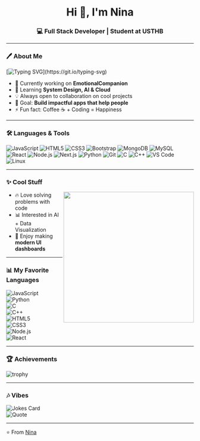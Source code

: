 <!-- Profile README -->

<h1 align="center">Hi 👋, I'm Nina</h1>
<h3 align="center">💻 Full Stack Developer | Student at USTHB</h3>

---

### 🖊️ About Me  

[![Typing SVG](https://readme-typing-svg.herokuapp.com?size=24&color=F70000&width=600&lines=Full+Stack+Developer;Passionate+about+Coding;Always+Learning!)](https://git.io/typing-svg)

- 🚀 Currently working on **EmotionalCompanion**  
- 🌱 Learning **System Design, AI & Cloud**  
- 💡 Always open to collaboration on cool projects  
- 🎯 Goal: **Build impactful apps that help people**  
- ⚡ Fun fact: Coffee ☕ + Coding = Happiness  

---

### 🛠️ Languages & Tools  

![JavaScript](https://img.shields.io/badge/-JavaScript-F7DF1E?logo=javascript&logoColor=000)
![HTML5](https://img.shields.io/badge/-HTML5-E34F26?logo=html5&logoColor=fff)
![CSS3](https://img.shields.io/badge/-CSS3-1572B6?logo=css3&logoColor=fff)
![Bootstrap](https://img.shields.io/badge/-Bootstrap-7952B3?logo=bootstrap&logoColor=fff)
![MongoDB](https://img.shields.io/badge/-MongoDB-47A248?logo=mongodb&logoColor=fff)
![MySQL](https://img.shields.io/badge/-MySQL-4479A1?logo=mysql&logoColor=fff)
![React](https://img.shields.io/badge/-React-61DAFB?logo=react&logoColor=000)
![Node.js](https://img.shields.io/badge/-Node.js-339933?logo=node.js&logoColor=fff)
![Next.js](https://img.shields.io/badge/-Next.js-000000?logo=next.js&logoColor=fff)
![Python](https://img.shields.io/badge/-Python-3776AB?logo=python&logoColor=fff)
![Git](https://img.shields.io/badge/-Git-F05032?logo=git&logoColor=fff)
![C](https://img.shields.io/badge/-C-A8B9CC?logo=c&logoColor=000)
![C++](https://img.shields.io/badge/-C++-00599C?logo=c%2b%2b&logoColor=fff)
![VS Code](https://img.shields.io/badge/-VS%20Code-007ACC?logo=visual-studio-code&logoColor=fff)
![Linux](https://img.shields.io/badge/-Linux-FCC624?logo=linux&logoColor=000)

---

### ✨ Cool Stuff  

<img src="https://media.giphy.com/media/qgQUggAC3Pfv687qPC/giphy.gif" width="350" align="right"/>

- 🔥 Love solving problems with code  
- 📊 Interested in AI + Data Visualization  
- 🎨 Enjoy making **modern UI dashboards**  


---

### 📊 My Favorite Languages  

![JavaScript](https://img.shields.io/badge/JavaScript-25%25-yellow?style=for-the-badge&logo=javascript&logoColor=white)  
![Python](https://img.shields.io/badge/Python-20%25-blue?style=for-the-badge&logo=python&logoColor=white)  
![C](https://img.shields.io/badge/C-15%25-lightgrey?style=for-the-badge&logo=c&logoColor=black)  
![C++](https://img.shields.io/badge/C++-10%25-blueviolet?style=for-the-badge&logo=c%2b%2b&logoColor=white)  
![HTML5](https://img.shields.io/badge/HTML5-10%25-orange?style=for-the-badge&logo=html5&logoColor=white)  
![CSS3](https://img.shields.io/badge/CSS3-8%25-blue?style=for-the-badge&logo=css3&logoColor=white)  
![Node.js](https://img.shields.io/badge/Node.js-7%25-green?style=for-the-badge&logo=node.js&logoColor=white)  
![React](https://img.shields.io/badge/React-5%25-61DAFB?style=for-the-badge&logo=react&logoColor=black)  

---

### 🏆 Achievements  

![trophy](https://github-profile-trophy.vercel.app/?username=ZEBOUCHIlinaa&theme=onedark&row=1&column=6)


---

### 🎶 Vibes  

![Jokes Card](https://readme-jokes.vercel.app/api?theme=tokyonight)  
![Quote](https://quotes-github-readme.vercel.app/api?type=horizontal&theme=radical)


---

⭐ From [Nina](https://github.com/ZEBOUCHIlinaa)  
